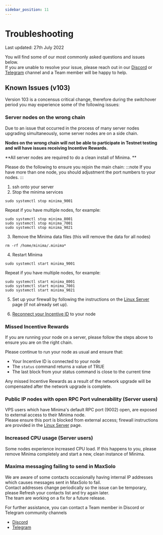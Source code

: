 ```yaml
---
sidebar_position: 11
---
```


# Troubleshooting

Last updated: 27th July 2022

You will find some of our most commonly asked questions and issues below. <br/>
If you are unable to resolve your issue, please reach out in our [Discord](https://discord.gg/ZQaUXPape5) or [Telegram](https://t.me/Minima_Global) channel and a Team member will be happy to help. 

## Known Issues (v103)

Version 103 is a concensus critical change, therefore during the switchover period you may experience some of the following issues:


### Server nodes on the wrong chain
Due to an issue that occurred in the process of many server nodes upgrading simultaneously, some server nodes are on a side chain.

**Nodes on the wrong chain will not be able to participate in Testnet testing and will have issues receiving Incentive Rewards.**

**All server nodes are required to do a clean install of Minima. **

Please do the following to ensure you rejoin the main chain: 
:::note
If you have more than one node, you should adjustment the port numbers to your nodes.
:::

1. ssh onto your server
2. Stop the minima services 
```
sudo systemctl stop minima_9001
```
Repeat if you have multiple nodes, for example:
```
sudo systemctl stop minima_8001
sudo systemctl stop minima_7001
sudo systemctl stop minima_9021
```
3. Remove the Minima data files (this will remove the data for all nodes)
```
rm -rf /home/minima/.minima*
```
4. Restart Minima
```
sudo systemctl start minima_9001
```
Repeat if you have multiple nodes, for example:
```
sudo systemctl start minima_8001
sudo systemctl start minima_7001
sudo systemctl start minima_9021
```
5. Set up your firewall by following the instructions on the [Linux Server](/docs/runanode/linux_vps#secure-your-node) page (if not already set up).

6. [Reconnect your Incentive ID](/docs/runanode/linux_vps#how-to-set-up-your-incentive-program-account-to-receive-rewards) to your node

### Missed Incentive Rewards

If you are running your node on a server, please follow the steps above to ensure you are on the right chain.

Please continue to run your node as usual and ensure that: <br/>
- Your Incentive ID is connected to your node
- The `status` command returns a value of TRUE
- The last block from your status command is close to the current time

Any missed Incentive Rewards as a result of the network upgrade will be compensated after the network upgrade is complete.

### Public IP nodes with open RPC Port vulnerability (Server users)
VPS users which have Minima's default RPC port (9002) open, are exposed to external access to their Minima node. <br/>
Please ensure this port is blocked from external access; firewall instructions are provided in the [Linux Server](/docs/runanode/linux_vps) page.

### Increased CPU  usage (Server users)
Some nodes experience increased CPU load. If this happens to you, please remove Minima completely and start a new, clean instance of Minima.

### Maxima messaging failing to send in MaxSolo
We are aware of some contacts occasionally having internal IP addresses which causes messages sent in MaxSolo to fail. <br/>
Contact addresses change periodically so the issue can be temporary, please Refresh your contacts list and try again later.<br/>
The team are working on a fix for a future release.


For further assistance, you can contact a Team member in Discord or Telegram community channels

- [Discord](https://discord.gg/ZQaUXPape5)
- [Telegram](https://t.me/Minima_Global) 







